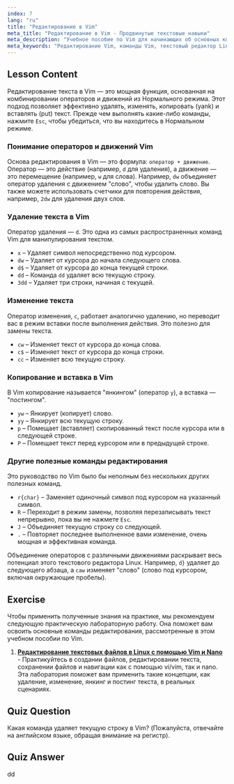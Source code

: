 ```yaml
---
index: 7
lang: "ru"
title: "Редактирование в Vim"
meta_title: "Редактирование в Vim - Продвинутые текстовые навыки"
meta_description: "Учебное пособие по Vim для начинающих об основных командах редактирования. Узнайте, как удалять, изменять, копировать (yank) и вставлять текст в текстовом редакторе Vim, чтобы улучшить рабочий процесс в Linux."
meta_keywords: "Редактирование Vim, команды Vim, текстовый редактор Linux, учебник Vim, руководство Vim, Vim для начинающих, команда dd, удаление в Vim"
---
```


## Lesson Content

Редактирование текста в Vim — это мощная функция, основанная на комбинировании операторов и движений из Нормального режима. Этот подход позволяет эффективно удалять, изменять, копировать (yank) и вставлять (put) текст. Прежде чем выполнять какие-либо команды, нажмите `Esc`, чтобы убедиться, что вы находитесь в Нормальном режиме.

### Понимание операторов и движений Vim

Основа редактирования в Vim — это формула: `оператор + движение`. Оператор — это действие (например, `d` для удаления), а движение — это перемещение (например, `w` для слова). Например, `dw` объединяет оператор удаления с движением "слово", чтобы удалить слово. Вы также можете использовать счетчики для повторения действия, например, `2dw` для удаления двух слов.

### Удаление текста в Vim

Оператор удаления — `d`. Это одна из самых распространенных команд Vim для манипулирования текстом.

- `x` – Удаляет символ непосредственно под курсором.
- `dw` – Удаляет от курсора до начала следующего слова.
- `d$` – Удаляет от курсора до конца текущей строки.
- `dd` – Команда `dd` удаляет всю текущую строку.
- `3dd` – Удаляет три строки, начиная с текущей.

### Изменение текста

Оператор изменения, `c`, работает аналогично удалению, но переводит вас в режим вставки после выполнения действия. Это полезно для замены текста.

- `cw` – Изменяет текст от курсора до конца слова.
- `c$` – Изменяет текст от курсора до конца строки.
- `cc` – Изменяет всю текущую строку.

### Копирование и вставка в Vim

В Vim копирование называется "янкингом" (оператор `y`), а вставка — "постингом".

- `yw` – Янкирует (копирует) слово.
- `yy` – Янкирует всю текущую строку.
- `p` – Помещает (вставляет) скопированный текст после курсора или в следующей строке.
- `P` – Помещает текст перед курсором или в предыдущей строке.

### Другие полезные команды редактирования

Это руководство по Vim было бы неполным без нескольких других полезных команд.

- `r{char}` – Заменяет одиночный символ под курсором на указанный символ.
- `R` – Переходит в режим замены, позволяя перезаписывать текст непрерывно, пока вы не нажмете `Esc`.
- `J` – Объединяет текущую строку со следующей.
- `.` – Повторяет последнее выполненное вами изменение, очень мощная и эффективная команда.

Объединение операторов с различными движениями раскрывает весь потенциал этого текстового редактора Linux. Например, `d}` удаляет до следующего абзаца, а `caw` изменяет "слово" (слово под курсором, включая окружающие пробелы).

## Exercise

Чтобы применить полученные знания на практике, мы рекомендуем следующую практическую лабораторную работу. Она поможет вам освоить основные команды редактирования, рассмотренные в этом учебном пособии по Vim.

1.  **[Редактирование текстовых файлов в Linux с помощью Vim и Nano](https://labex.io/ru/labs/comptia-edit-text-files-in-linux-with-vim-and-nano-591076)** - Практикуйтесь в создании файлов, редактировании текста, сохранении файлов и навигации как с помощью vi/vim, так и nano. Эта лаборатория поможет вам применить такие концепции, как удаление, изменение, янкинг и постинг текста, в реальных сценариях.

## Quiz Question

Какая команда удаляет текущую строку в Vim? (Пожалуйста, отвечайте на английском языке, обращая внимание на регистр).

## Quiz Answer

dd
